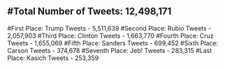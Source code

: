 #Total Number of Tweets: 12,498,171 
---
#First Place: Trump Tweets - 5,511,639
#Second Place: Rubio Tweets - 2,057,903
#Third Place: Clinton Tweets - 1,663,770
#Fourth Place: Cruz Tweets - 1,655,069
#Fifth Place: Sanders Tweets - 699,452
#Sixth Place: Carson Tweets - 374,678
#Seventh Place: Jeb! Tweets - 283,315
#Last Place: Kasich Tweets - 253,359
